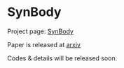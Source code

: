# SynBody

Project page: [SynBody](https://syndataset.github.io/SynBody/#/)

Paper is released at [arxiv](https://arxiv.org/pdf/2303.17368.pdf)

Codes & details will be released soon.
